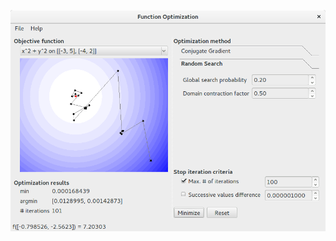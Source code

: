 ![funcopt under Ubuntu 15.10](https://raw.githubusercontent.com/x1o/funcopt/qt5-gui/pic/Screenshot%20from%202016-12-20%2011-21-57.png)
